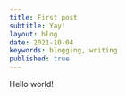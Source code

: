 ```yaml
---
title: First post
subtitle: Yay!
layout: blog
date: 2021-10-04
keywords: blogging, writing
published: true
---
```

Hello world! 